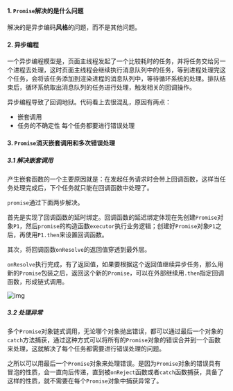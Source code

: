 #### 1. `Promise`解决的是什么问题

解决的是异步编码**风格**的问题，而不是其他问题。

#### 2. 异步编程

一个异步编程模型是，页面主线程发起了一个比较耗时的任务，并将任务交给另一个进程去处理，这时页面主线程会继续执行消息队列中的任务，等到进程处理完这个任务，会将该任务添加到渲染进程的消息队列中，等待循环系统的处理。排队结束后，循环系统取出消息队列的任务进行处理，触发相关的回调操作。

异步编程导致了回调地狱。代码看上去很混乱，原因有两点：

+ 嵌套调用
+ 任务的不确定性 每个任务都要进行错误处理

#### 3. `Promise`消灭嵌套调用和多次错误处理

##### 3.1 解决嵌套调用

产生嵌套函数的一个主要原因就是：在发起任务请求时会带上回调函数，这样当任务处理完成后，下个任务就只能在回调函数中处理了。

`promise`通过下面两步解决。

首先是实现了回调函数的延时绑定。回调函数的延迟绑定体现在先创建`Promise`对象`P1`，然后`promise`的构造函数`executor`执行业务逻辑；创建好`Promise`对象`P1`之后，再使用`P1.then`来设置回调函数。

其次，将回调函数`onResolve`的返回值穿透到最外层。

`onResolve`执行完成，有了返回值，如果要根据这个返回值继续异步任务，那么用新的`Promise`包装之后，返回这个新的`Promise`，可以在外部继续用`.then`指定回调函数，形成链式调用。

![img](https://static001.geekbang.org/resource/image/ef/7f/efcc4fcbebe75b4f6e92c89b968b4a7f.png)

##### 3.2 处理异常

多个`Promise`对象链式调用，无论哪个对象抛出错误，都可以通过最后一个对象的`catch`方法捕获，通过这种方式可以将所有的`Promise`对象的错误合并到一个函数来处理，这就解决了每个任务都需要进行错误处理的问题。

之所以可以用最后一个`Promise`对象来处理错误。是因为`Promise`对象的错误具有冒泡的性质，会一直向后传递，直到被`onReject`函数或者`catch`函数捕获，具备了这样的性质，就不需要在每个`Promise`对象中捕获异常了。

